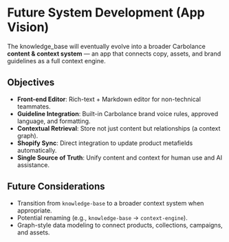 # Future System Development (App Vision)

The knowledge_base will eventually evolve into a broader Carbolance **content & context system** — an app that connects copy, assets, and brand guidelines as a full context engine.

## Objectives
- **Front-end Editor**: Rich-text + Markdown editor for non-technical teammates.
- **Guideline Integration**: Built-in Carbolance brand voice rules, approved language, and formatting.
- **Contextual Retrieval**: Store not just content but relationships (a context graph).
- **Shopify Sync**: Direct integration to update product metafields automatically.
- **Single Source of Truth**: Unify content and context for human use and AI assistance.

## Future Considerations
- Transition from `knowledge-base` to a broader context system when appropriate.
- Potential renaming (e.g., `knowledge-base` → `context-engine`).
- Graph-style data modeling to connect products, collections, campaigns, and assets.
